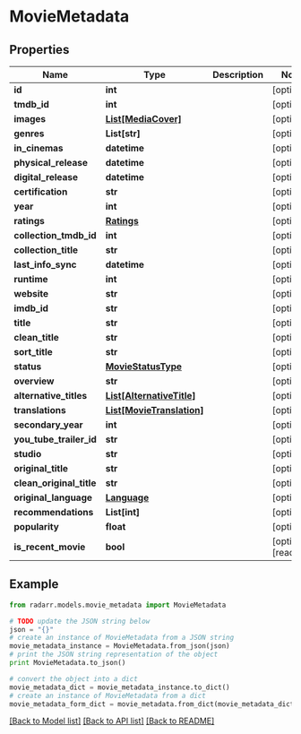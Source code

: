 # MovieMetadata


## Properties
Name | Type | Description | Notes
------------ | ------------- | ------------- | -------------
**id** | **int** |  | [optional] 
**tmdb_id** | **int** |  | [optional] 
**images** | [**List[MediaCover]**](MediaCover.md) |  | [optional] 
**genres** | **List[str]** |  | [optional] 
**in_cinemas** | **datetime** |  | [optional] 
**physical_release** | **datetime** |  | [optional] 
**digital_release** | **datetime** |  | [optional] 
**certification** | **str** |  | [optional] 
**year** | **int** |  | [optional] 
**ratings** | [**Ratings**](Ratings.md) |  | [optional] 
**collection_tmdb_id** | **int** |  | [optional] 
**collection_title** | **str** |  | [optional] 
**last_info_sync** | **datetime** |  | [optional] 
**runtime** | **int** |  | [optional] 
**website** | **str** |  | [optional] 
**imdb_id** | **str** |  | [optional] 
**title** | **str** |  | [optional] 
**clean_title** | **str** |  | [optional] 
**sort_title** | **str** |  | [optional] 
**status** | [**MovieStatusType**](MovieStatusType.md) |  | [optional] 
**overview** | **str** |  | [optional] 
**alternative_titles** | [**List[AlternativeTitle]**](AlternativeTitle.md) |  | [optional] 
**translations** | [**List[MovieTranslation]**](MovieTranslation.md) |  | [optional] 
**secondary_year** | **int** |  | [optional] 
**you_tube_trailer_id** | **str** |  | [optional] 
**studio** | **str** |  | [optional] 
**original_title** | **str** |  | [optional] 
**clean_original_title** | **str** |  | [optional] 
**original_language** | [**Language**](Language.md) |  | [optional] 
**recommendations** | **List[int]** |  | [optional] 
**popularity** | **float** |  | [optional] 
**is_recent_movie** | **bool** |  | [optional] [readonly] 

## Example

```python
from radarr.models.movie_metadata import MovieMetadata

# TODO update the JSON string below
json = "{}"
# create an instance of MovieMetadata from a JSON string
movie_metadata_instance = MovieMetadata.from_json(json)
# print the JSON string representation of the object
print MovieMetadata.to_json()

# convert the object into a dict
movie_metadata_dict = movie_metadata_instance.to_dict()
# create an instance of MovieMetadata from a dict
movie_metadata_form_dict = movie_metadata.from_dict(movie_metadata_dict)
```
[[Back to Model list]](../README.md#documentation-for-models) [[Back to API list]](../README.md#documentation-for-api-endpoints) [[Back to README]](../README.md)


